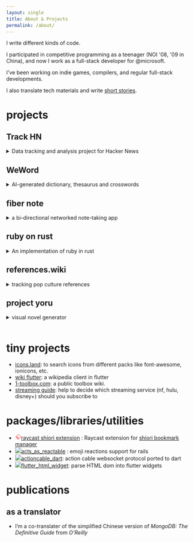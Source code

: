 ```yaml
---
layout: single
title: About & Projects
permalink: /about/
---
```


I write different kinds of code.

I participated in competitive programming as a teenager (NOI '08, '09 in China), and now I work as a full-stack developer for @microsoft.

I've been working on indie games, compilers, and regular full-stack developments.

I also translate tech materials and write [short stories](/tags/#story).

# projects

## Track HN

<details markdown=1>
<summary markdown="span">Data tracking and analysis project for Hacker News</summary>

<br>
[Track HN](https://track-hacker-news.com) is a project to track, archive, visualize and analyze data from Hacker News.

The project consists of web tracker, database, server-less functions, no-code dashboards, browser extension, and twitter bot.

Posts/Reports:

- [Track HN: analyze the survival rate of 120,396 Show HN stories (June 2023)](https://nami.land/2023/06/11/track-hn-analyze-survival-rate-of-120-396-show-hn-posts-june-2023.html)
- [Track HN: Score and Rank History (plus My Nocode Experiences)](https://nami.land/2024/05/10/track-hn-rank-history.html)

</details>

## WeWord

<details markdown=1>
<summary markdown="span">AI-generated dictionary, thesaurus and crosswords</summary>

<br>
[WeWord](https://weword.io) is an AI-generated dictionary, thesaurus and crossword puzzles.

It helps to see how the AI sees our world by letting it explain our language.

<a href="https://weword.io" target="_blank">
  <img src="/assets/images/weword.io_words_serendipity.png" width="480" alt="weword.io">
</a>

</details>

## fiber note

<details markdown=1>
<summary markdown="span">a bi-directional networked note-taking app</summary>

<a href="https://github.com/namiwang/fiber-note" target="_blank">
  <img src="/assets/images/fiber-note.gif" width="480" alt="fiber note screenshot">
</a>

[fiber-note](https://github.com/namiwang/fiber-note) is a bi-directional networked note-taking app which is open and self-hosting, inspired by `roam-research`, `obsidian` and others.

I'm working on a series of dev diaries around the building of fiber-note:

- [part #1](https://nami.land/2020/11/12/building-a-roam-like-networked-heavily-customized-realtime-editor-part-1.html)

</details>

## ruby on rust

<!-- https://github.com/gettalong/kramdown/issues/155 -->
<details markdown=1>
<summary markdown="span">An implementation of ruby in rust</summary>

<br>
[ruby-on-rust](https://github.com/ruby-on-rust/ruby-on-rust) is an implementation of <img src="https://cdn.jsdelivr.net/gh/devicons/devicon@latest/icons/ruby/ruby-original.svg" width="16" />ruby language in pure <img src="https://cdn.jsdelivr.net/gh/devicons/devicon@latest/icons/rust/rust-original.svg" width="16" />rust, consists of (barely working) lexer and parser, and a WIP interpreter.

I started this project as a way to learn rust. Eventually, I've learned more than that, including lexer & parser, `ragel`, and a lot of ruby's hidden magic.

Lots of the grammar rules and AST conventions are ripped from the `parser` gem. For lexer, I adapted some rules from `parser` and ported from ragel-6 to ragel-7. For parser, I use `syntax-cli` as the parser generator.

</details>

## references.wiki

<details markdown=1>
<summary markdown="span">tracking pop culture references</summary>

<a href="https://references.wiki" target="_blank">
  <img src="/assets/images/ref-wiki.png" width=480 alt="references.wiki screenshot">
</a>

I watched/played so many tv shows/video games that I have to build [references.wiki](https://references.wiki/) to organize and visualize pop culture references between tv shows, video games, fictional characters, etc.

I composed scrappers to fetch and parse the occurrences of pop culture references in different wikia (fandom) sites. Currently I’ve parsed around 5000 references between 1000 works/celebrities.

I built my own knowledge base to cross-reference sources like wikidata, google kg, and wolfram alpha. I implemented a customized editor for user to create new references between works.

The next step will be UGC workflow (I’m considering a git-based one), editing history and data visualization.
</details>

## project yoru

<details markdown=1>
  <summary markdown="span">visual novel generator</summary>

  <img src="/assets/images/project-yoru-1.png" width=480 alt="project yoru screenshot">

  <img src="/assets/images/project-yoru-2.png" width=480 alt="project yoru screenshot">

  [Project yoru](https://github.com/project-yoru) is a set of projects to build cross-platform visual novel games from only assets and scripts, without coding.

  To build this project, I was using `polymer`, lots of `gulp` scripts, `phonegap build`, which are all practically dead by now \:\|
</details>

<br>

# tiny projects

- [icons.land](https://icons.land): to search icons from different packs like font-awesome, ionicons, etc.
- [wiki flutter](https://github.com/namiwang/wiki-flutter): a wikipedia client in flutter
- [1-toolbox.com](https://1-toolbox.com): a public toolbox wiki.
- [streaming guide](https://streaming-guide.github.io): help to decide which streaming service (nf, hulu, disney+) should you subscribe to

# packages/libraries/utilities

- <img src="/assets/images/raycast_logo.png" width="16" />[raycast shiori extension](https://www.raycast.com/namiwang/shiori) : Raycast extension for [shiori bookmark manager](https://github.com/go-shiori/shiori/)
- <img src="https://cdn.jsdelivr.net/gh/devicons/devicon@latest/icons/ruby/ruby-original.svg" width="16" />[acts_as_reactable](https://github.com/public-reactions/acts_as_reactable) : emoji reactions support for rails
- <img src="https://cdn.jsdelivr.net/gh/devicons/devicon@latest/icons/dart/dart-original.svg" width="16" />[actioncable_dart](https://github.com/namiwang/actioncable_dart): action cable websocket protocol ported to dart
- <img src="https://cdn.jsdelivr.net/gh/devicons/devicon@latest/icons/dart/dart-original.svg" width="16" />[flutter_html_widget](https://github.com/namiwang/flutter_html_widget): parse HTML dom into flutter widgets

# publications

## as a translator

- I’m a co-translater of the simplified Chinese version of *MongoDB: The Definitive Guide* from *O'Reilly*

<!-- ## as a novelist

- I publish short stories at 圍爐（[weilu.community](https://weilu.community)） -->

<!-- # communities

- ingress enlighten lv.10
- help organized wikipedia offline events in shanghai -->
